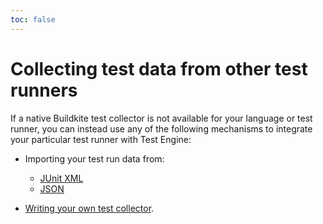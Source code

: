 ```yaml
---
toc: false
---
```


# Collecting test data from other test runners

If a native Buildkite test collector is not available for your language or test runner, you can instead use any of the following mechanisms to integrate your particular test runner with Test Engine:

- Importing your test run data from:

  * [JUnit XML](/docs/test-engine/importing-junit-xml)
  * [JSON](/docs/test-engine/importing-json)

- [Writing your own test collector](/docs/test-engine/your-own-collectors).
